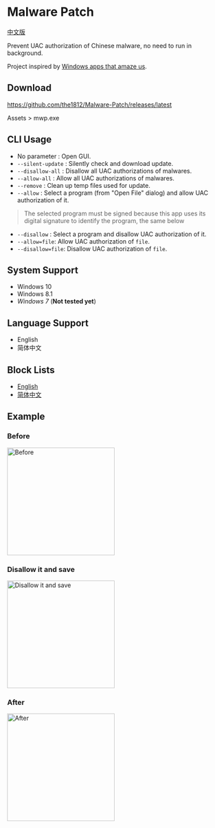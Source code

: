 # Malware Patch
[中文版](README.md)

Prevent UAC authorization of Chinese malware, no need to run in background.

Project inspired by [Windows apps that amaze us](https://amazing-apps.gitbooks.io/windows-apps-that-amaze-us/content/en/blacklist.html).

## Download
https://github.com/the1812/Malware-Patch/releases/latest

Assets > mwp.exe

## CLI Usage
- No parameter : Open GUI.
- `--silent-update` : Silently check and download update.
- `--disallow-all` : Disallow all UAC authorizations of malwares.
- `--allow-all` : Allow all UAC authorizations of malwares.
- `--remove` : Clean up temp files used for update.
- `--allow` : Select a program (from "Open File" dialog) and allow UAC authorization of it.
> The selected program must be signed because this app uses its digital signature to identify the program, the same below
- `--disallow` : Select a program and disallow UAC authorization of it.
- `--allow=file`: Allow UAC authorization of `file`.
- `--disallow=file`: Disallow UAC authorization of `file`.

## System Support
- Windows 10
- Windows 8.1
- *Windows 7* (**Not tested yet**)

## Language Support
- English
- 简体中文

## Block Lists
- [English](Block-List.en-US.md)
- [简体中文](Block-List.zh-CN.md)

## Example
### Before

<img height="250" alt="Before" src="https://cdn.jsdelivr.net/gh/the1812/Malware-Patch@master/before.png">

### Disallow it and save

<img height="250" alt="Disallow it and save" src="https://cdn.jsdelivr.net/gh/the1812/Malware-Patch@master/disallow.png">

### After

<img height="250" alt="After" src="https://cdn.jsdelivr.net/gh/the1812/Malware-Patch@master/after.png">
